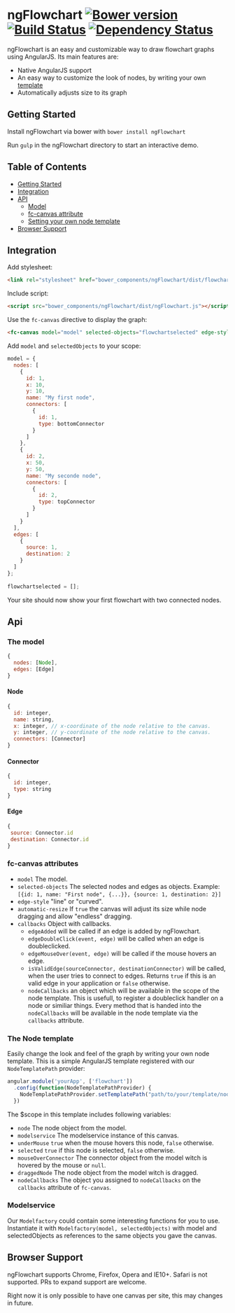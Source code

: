 # ngFlowchart [![Bower version](https://badge.fury.io/bo/ngFlowchart@2x.png)](https://github.com/ONE-LOGIC/ngFlowchart) [![Build Status](https://travis-ci.org/ONE-LOGIC/ngFlowchart.svg?branch=master)](https://travis-ci.org/ONE-LOGIC/ngFlowchart/) [![Dependency Status](https://gemnasium.com/ONE-LOGIC/ngFlowchart.svg)](https://gemnasium.com/ONE-LOGIC/ngFlowchart)

ngFlowchart is an easy and customizable way to draw flowchart graphs using AngularJS. Its main features are:
* Native AngularJS support
* An easy way to customize the look of nodes, by writing your own [template](#the-node-template) 
* Automatically adjusts size to its graph


## Getting Started

Install ngFlowchart via bower with `bower install ngFlowchart`

Run `gulp` in the ngFlowchart directory to start an interactive demo.

## Table of Contents
* [Getting Started](#getting-started)
* [Integration](#integration)
* [API](#api)
  * [Model](#the-model) 
  * [fc-canvas attribute](#fc-canvas-attributes)
  * [Setting your own node template](#the-node-template)
* [Browser Support](#browser-support)

## Integration

Add stylesheet:
```html
<link rel="stylesheet" href="bower_components/ngFlowchart/dist/flowchart.css" type="text/css">
```

Include script:
```html
<script src="bower_components/ngFlowchart/dist/ngFlowchart.js"></script>
```

Use the `fc-canvas` directive to display the graph:
```html
<fc-canvas model="model" selected-objects="flowchartselected" edge-style="line"></fc-canvas>
```

Add `model` and `selectedObjects` to your scope:
```javascript
model = {
  nodes: [
    { 
      id: 1, 
      x: 10, 
      y: 10, 
      name: "My first node", 
      connectors: [
        {
          id: 1, 
          type: bottomConnector
        }
      ]
    },
    { 
      id: 2, 
      x: 50, 
      y: 50, 
      name: "My seconde node", 
      connectors: [
        {
          id: 2, 
          type: topConnector
        }
      ]
    }
  ],
  edges: [
    {
      source: 1, 
      destination: 2
    }
  ]
};
    
flowchartselected = [];
```

Your site should now show your first flowchart with two connected nodes.

## Api

### The model

```javascript
{
  nodes: [Node],
  edges: [Edge]
}
```

#### Node
```javascript
{
  id: integer,
  name: string,
  x: integer, // x-coordinate of the node relative to the canvas.
  y: integer, // y-coordinate of the node relative to the canvas.
  connectors: [Connector]
}
```

#### Connector
```javascript
{
  id: integer,
  type: string
}
```

#### Edge
```javascript
{
 source: Connector.id
 destination: Connector.id
}
```

### fc-canvas attributes
* `model` The model.
* `selected-objects` The selected nodes and edges as objects. Example: `[{id: 1, name: "First node", {...}}, {source: 1, destination: 2}]`
* `edge-style` "line" or "curved".
* `automatic-resize` If `true` the canvas will adjust its size while node dragging and allow "endless" dragging.
* `callbacks` Object with callbacks.
  * `edgeAdded` will be called if an edge is added by ngFlowchart. 
  * `edgeDoubleClick(event, edge)` will be called when an edge is doubleclicked.
  * `edgeMouseOver(event, edge)` will be called if the mouse hovers an edge.
  * `isValidEdge(sourceConnector, destinationConnector)` will be called, when the user tries to connect to edges. Returns `true` if this is an valid edge in your application or `false` otherwise.
  * `nodeCallbacks` an object which will be available in the scope of the node template. This is usefull, to register a doubleclick handler on a node or similiar things. Every method that is handed into the `nodeCallbacks` will be available in the node template via the `callbacks` attribute.

### The Node template
Easily change the look and feel of the graph by writing your own node template. This is a simple AngularJS template registered with our `NodeTemplatePath` provider:

```javascript
angular.module('yourApp', ['flowchart'])
  .config(function(NodeTemplatePathProvider) {
    NodeTemplatePathProvider.setTemplatePath("path/to/your/template/node.html");
  })
```

The $scope in this template includes following variables:
* `node` The node object from the model.
* `modelservice` The modelservice instance of this canvas.
* `underMouse` `true` when the mouse hovers this node, `false` otherwise.
* `selected` `true` if this node is selected, `false` otherwise.
* `mouseOverConnector` The connector object from the model witch is hovered by the mouse or `null`.
* `draggedNode` The node object from the model witch is dragged.
* `nodeCallbacks` The object you assigned to `nodeCallbacks` on the `callbacks` attribute of `fc-canvas`.

### Modelservice
Our `Modelfactory` could contain some interesting functions for you to use.
Instantiate it with `Modelfactory(model, selectedObjects)` with model and selectedObjects as references to the same objects you gave the canvas.


## Browser Support
ngFlowchart supports Chrome, Firefox, Opera and IE10+. Safari is not supported. PRs to expand support are welcome.

Right now it is only possible to have one canvas per site, this may changes in future.
